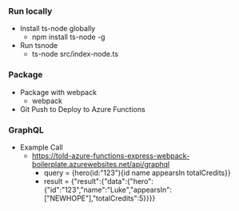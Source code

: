 

### Run locally

- Install ts-node globally
    - npm install ts-node -g
- Run tsnode
    - ts-node src/index-node.ts

### Package

- Package with webpack
    - webpack
- Git Push to Deploy to Azure Functions


### GraphQL

- Example Call
    - https://told-azure-functions-express-webpack-boilerplate.azurewebsites.net/api/graphql
        - query = {hero(id:"123"){id name appearsIn totalCredits}}
        - result = {"result":{"data":{"hero":{"id":"123","name":"Luke","appearsIn":["NEWHOPE"],"totalCredits":5}}}}